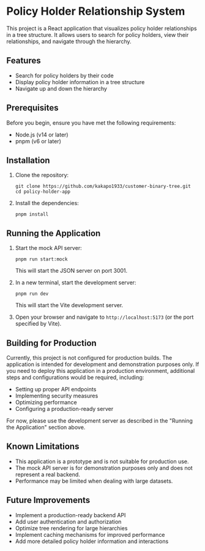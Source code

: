 # Policy Holder Relationship System

This project is a React application that visualizes policy holder relationships in a tree structure. It allows users to search for policy holders, view their relationships, and navigate through the hierarchy.

## Features

- Search for policy holders by their code
- Display policy holder information in a tree structure
- Navigate up and down the hierarchy

## Prerequisites

Before you begin, ensure you have met the following requirements:

- Node.js (v14 or later)
- pnpm (v6 or later)

## Installation

1. Clone the repository:
   ```
   git clone https://github.com/kakapo1933/customer-binary-tree.git
   cd policy-holder-app
   ```

2. Install the dependencies:
   ```
   pnpm install
   ```

## Running the Application

1. Start the mock API server:
   ```
   pnpm run start:mock
   ```
   This will start the JSON server on port 3001.

2. In a new terminal, start the development server:
   ```
   pnpm run dev
   ```
   This will start the Vite development server.

3. Open your browser and navigate to `http://localhost:5173` (or the port specified by Vite).

## Building for Production

Currently, this project is not configured for production builds. The application is intended for development and demonstration purposes only. If you need to deploy this application in a production environment, additional steps and configurations would be required, including:

- Setting up proper API endpoints
- Implementing security measures
- Optimizing performance
- Configuring a production-ready server

For now, please use the development server as described in the "Running the Application" section above.

## Known Limitations

- This application is a prototype and is not suitable for production use.
- The mock API server is for demonstration purposes only and does not represent a real backend.
- Performance may be limited when dealing with large datasets.

## Future Improvements

- Implement a production-ready backend API
- Add user authentication and authorization
- Optimize tree rendering for large hierarchies
- Implement caching mechanisms for improved performance
- Add more detailed policy holder information and interactions
